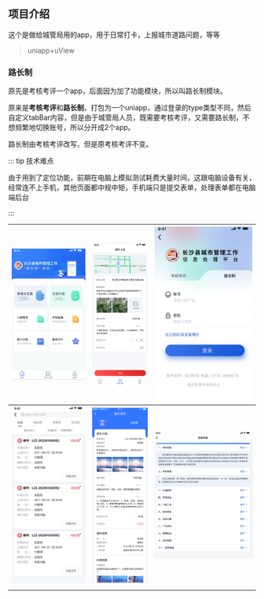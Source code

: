## 项目介绍

这个是做给城管局用的app，用于日常打卡，上报城市道路问题，等等

> uniapp+uView

### 路长制

原先是考核考评一个app，后面因为加了功能模块，所以叫路长制模块。

原来是**考核考评**和**路长制**，打包为一个uniapp，通过登录的type类型不同，然后自定义tabBar内容，但是由于城管局人员，既需要考核考评，又需要路长制，不想频繁地切换账号，所以分开成2个app。

路长制由考核考评改写，但是原考核考评不变。



::: tip 技术难点

由于用到了定位功能，前期在电脑上模拟测试耗费大量时间，这跟电脑设备有关，经常连不上手机，其他页面都中规中矩，手机端只是提交表单，处理表单都在电脑端后台

:::

| ![image-20240516144314748](images/image-20240516144314748.png) | ![image-20240516144337879](images/image-20240516144337879.png) | ![image-20240516144545698](images/image-20240516144545698.png) |
| ------------------------------------------------------------ | ------------------------------------------------------------ | ------------------------------------------------------------ |
| ![image-20240516144443080](images/image-20240516144443080.png) | ![image-20240516144501658](images/image-20240516144501658.png) | ![image-20240516144525428](images/image-20240516144525428.png) |
|                                                              |                                                              |                                                              |

